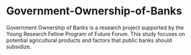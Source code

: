 # Government-Ownership-of-Banks
Government Ownership of Banks is a research project supported by the Young Research Fellow Program of Future Forum. This study focuses on potential agricultural products and factors that public banks should subsidize.
